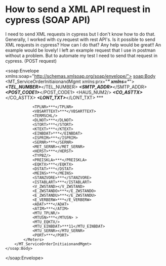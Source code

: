 
# How to send a XML API request in cypress (SOAP API)

I need to send XML requests in cypress but I don't know how to do that. Generally, I worked with cy.request with rest API's. Is it possible to send XML requests in cypress?
How can I do that? Any help would be great!! An example would be lovely!
I left an example request that I use in postman without a problem. But to automate my test I need to send that request in cypress.
(POST request)
<?xml version="1.0" encoding="UTF-8"?>
<soap:Envelope xmlns:soap="http://schemas.xmlsoap.org/soap/envelope/">
    <soap:Body>
        <MT_ServiceOrderInitiaionandMgmt xmlns:prx="***"
                                    xmlns="***">
            <VKONTO>***</VKONTO> 
            <NAME>***</NAME> 
            <PORTION>***</PORTION>  
            <AKLASSE/>
            <DATUM>***</DATUM> 
            <Contact>
                <RELTYP/>
                <NAME>***</NAME>
                <TEL_NUMBER>***</TEL_NUMBER>
                <PHTYPE>***</PHTYPE>
                <SMTP_ADDR>***</SMTP_ADDR>
            </Contact>
            <LifeSupportIndicator/>
            <QMNUM>***</QMNUM> 
            <QMART>***</QMART>
            <MNCOD>***</MNCOD> 
            <QMTXT>***</QMTXT>
            <NOTST>***</NOTST>
            <ServiceAddress>
                <STREET>***</STREET>
                <CITY1>***</CITY1>
                <REGIO>***</REGIO>
                <LOCATION>***</LOCATION>
                <POST_CODE1>***</POST_CODE1>
                <HAUS_NUM2/>
            </ServiceAddress>
            <ABLEINH>***</ABLEINH>
            <CO_ASTTX>***</CO_ASTTX> 
            <STRMN/>
            <STRUR>***</STRUR> 
            <LTRMN/>
            <LTRUR>***</LTRUR> 
            <ERDAT>***</ERDAT> 
            <MZEIT>***</MZEIT> 
            <ERNAM>***</ERNAM>
            <AEDAT/>
            <AEZEIT>***</AEZEIT>
            <AENAM/>
            <PPSID>***</PPSID>
            <ExternalReference>
                <ID></ID>
                <SYSNAME>***</SYSNAME>
                <TYPE>***</TYPE>
            </ExternalReference>
            <REFNUM/>
            <PRIOK/> 
            <LONT_TXT>***</LONT_TXT> 
            <PREMS>***</PREMS> 
            <Meters>
               
                <TPLNR>***</TPLNR>
                <VBSARTTEXT>***</VBSARTTEXT>
                <TERMSCHL/>
                <DLNOT>***</DLNOT>
                <STORT>***</STORT>
                <KTEXT>***</KTEXT>
                <EINBDAT>***</EINBDAT>
                <ISPRIM>***</ISPRIM>
                <SERNR>***</SERNR> 
                <MET_SERNR></MET_SERNR>
                <HERST>***</HERST>
                <TYPBZ/>
                <PREISKLA>***</PREISKLA>
                <EQKTX>***</EQKTX>
                <DSTAT>***</DSTAT>
                <MEINS>***</MEINS>
                <STANZVORE>***</STANZVORE>
                <ISTABLART>***</ISTABLART>
                <V_ZWSTAND></V_ZWSTAND> 
                <E_ZWSTANDO>***</E_ZWSTANDO> 
                <E_ZWSTANDU>***</E_ZWSTANDU> 
                <E_VERBERW>***</E_VERBERW> 
                <ADAT>***</ADAT>
                <ATIM>***</ATIM>
                <MTU_TPLNR/>
                <MTUSN>***</MTUSN> >
                <MTU_EQKTX/>
                <MTU_EINBDAT>***11</MTU_EINBDAT>
                <MTU_SERNR></MTU_SERNR>
                <PORT>***</PORT>
            </Meters>
        </MT_ServiceOrderInitiaionandMgmt>
    </soap:Body>
</soap:Envelope>


        
